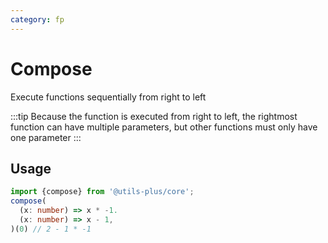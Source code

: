 ```yaml
---
category: fp
---
```


# Compose

Execute functions sequentially from right to left

:::tip
Because the function is executed from right to left, the rightmost function can have multiple parameters, but other functions must only have one parameter
:::

## Usage

```typescript
import {compose} from '@utils-plus/core';
compose(
  (x: number) => x * -1.
  (x: number) => x - 1,
)(0) // 2 - 1 * -1
```